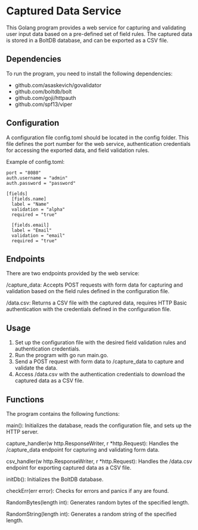 # Captured Data Service

This Golang program provides a web service for capturing and validating user input data based on a pre-defined set of field rules. The captured data is stored in a BoltDB database, and can be exported as a CSV file.

## Dependencies

To run the program, you need to install the following dependencies:

- github.com/asaskevich/govalidator
- github.com/boltdb/bolt
- github.com/goji/httpauth
- github.com/spf13/viper

## Configuration

A configuration file config.toml should be located in the config folder. This file defines the port number for the web service, authentication credentials for accessing the exported data, and field validation rules.

Example of config.toml:

```
port = "8080"
auth.username = "admin"
auth.password = "password"

[fields]
  [fields.name]
  label = "Name"
  validation = "alpha"
  required = "true"

  [fields.email]
  label = "Email"
  validation = "email"
  required = "true"
```

## Endpoints

There are two endpoints provided by the web service:

/capture_data: Accepts POST requests with form data for capturing and validation based on the field rules defined in the configuration file.

/data.csv: Returns a CSV file with the captured data, requires HTTP Basic authentication with the credentials defined in the configuration file.


## Usage

1. Set up the configuration file with the desired field validation rules and authentication credentials.
2. Run the program with go run main.go.
3. Send a POST request with form data to /capture_data to capture and validate the data.
4. Access /data.csv with the authentication credentials to download the captured data as a CSV file.

## Functions

The program contains the following functions:

main(): Initializes the database, reads the configuration file, and sets up the HTTP server.

capture_handler(w http.ResponseWriter, r *http.Request): Handles the /capture_data endpoint for capturing and validating form data.

csv_handler(w http.ResponseWriter, r *http.Request): Handles the /data.csv endpoint for exporting captured data as a CSV file.

initDb(): Initializes the BoltDB database.

checkErr(err error): Checks for errors and panics if any are found.

RandomBytes(length int): Generates random bytes of the specified length.

RandomString(length int): Generates a random string of the specified length.
